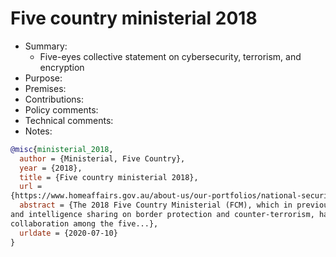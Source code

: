 # Five country ministerial 2018

- Summary:
  - Five-eyes collective statement on cybersecurity, terrorism, and encryption
- Purpose:
- Premises:
- Contributions:
- Policy comments:
- Technical comments:
- Notes:

```bib
@misc{ministerial_2018,
  author = {Ministerial, Five Country},
  year = {2018},
  title = {Five country ministerial 2018},
  url =
{https://www.homeaffairs.gov.au/about-us/our-portfolios/national-security/security-coordination/five-country-ministerial-2018},
  abstract = {The 2018 Five Country Ministerial (FCM), which in previous years has achieved advancements in information
and intelligence sharing on border protection and counter-terrorism, has matured to become the pre-eminent forum for
collaboration among the five...},
  urldate = {2020-07-10}
}
```
